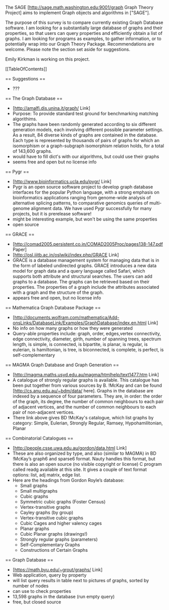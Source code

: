 The SAGE [http://sage.math.washington.edu:9001/graph Graph Theory Project] aims to implement Graph objects and algorithms in ["SAGE"].

The purpose of this survey is to compare currently existing Graph Database software.  I am looking for a substantially large database of graphs and their properties, so that users can query properties and efficiently obtain a list of graphs.  I am looking for programs as examples, to gather information, or to potentially wrap into our Graph Theory Package.  Recommendations are welcome.  Please note the section set aside for suggestions.

Emily Kirkman is working on this project.

[[TableOfContents]]

== Suggestions ==
 * ???

== The Graph Database ==
 * [http://amalfi.dis.unina.it/graph/ Link]
 * Purpose: To provide standard test ground for benchmarking matching algorithims.
 * The graphs have been randomly generated according to six different generation models, each involving different possible parameter settings. As a result, 84 diverse kinds of graphs are contained in the database. Each type is represented by thousands of pairs of graphs for which an isomorphism or a graph-subgraph isomorphism relation holds, for a total of 143,600 graphs. 
 * would have to fill dict's with our algorithms, but could use their graphs
 * seems free and open but no license info

== Pygr ==
 * [http://www.bioinformatics.ucla.edu/pygr/ Link]
 * Pygr is an open source software project to develop graph database interfaces for the popular Python language, with a strong emphasis on bioinformatics applications ranging from genome-wide analysis of alternative splicing patterns, to comparative genomics queries of multi-genome alignment data. We have used Pygr successfully for many projects, but it is prerelease software!
 * might be interesting example, but won't be using the same properties
 * open source

== GRACE ==
 * [http://comad2005.persistent.co.in/COMAD2005Proc/pages138-147.pdf  Paper]
 * [http://osl.iiitb.ac.in/oslwiki/index.php/GRACE Link]
 * GRACE is a database management system for managing data that is in the form of labeled undirected graphs.  GRACE introduces a new data model for graph data and a query language called Safari, which supports both attribute and structural searches. The users can add graphs to a database. The graphs can be retrieved based on their properties. The properties of a graph include the attributes associated with a graph and the structure of the graph. 
 * appears free and open, but no license info

== Mathematica Graph Database Package ==
 * [http://documents.wolfram.com/mathematica/Add-onsLinks/DatabaseLink/Examples/GraphDatabase/index.en.html Link]
 * No info on how many graphs or how they were generated
 * Query-able properties include: graph, order, edges,vertex connectivity, edge connectivity, diameter, girth, number of spanning trees, spectrum length, is simple, is connected, is bipartite, is planar, is regular, is eulerian, is hamiltonian, is tree, is biconnected, is complete, is perfect, is self-complementary

== MAGMA Graph Database and Graph Generation ==
 * [http://magma.maths.usyd.edu.au/magma/htmlhelp/text1477.htm Link]
 * A catalogue of strongly regular graphs is available. This catalogue has been put together from various sources by B. !McKay and can be found [http://cs.anu.edu.au/~bdm/data/ here]. Graphs in the database are indexed by a sequence of four parameters. They are, in order: the order of the graph, its degree, the number of common neighbours to each pair of adjacent vertices, and the number of common neighbours to each pair of non-adjacent vertices. 
 * There link above gives BD !McKay's catalogue, which list graphs by category: Simple, Eulerian, Strongly Regular, Ramsey, Hypohamilitonian, Planar

== Combinatorial Catalogues ==
 * [http://people.csse.uwa.edu.au/gordon/data.html Link]
 * These are also organized by type, and also (similar to MAGMA) in BD !McKay’s graph6 and sparse6 format.  Nauty handles this format, but there is also an open source (no visible copyright or license) C program called readg available at this site.  It gives a couple of text format options:  list, adj matrix, edge list.
 * Here are the headings from Gordon Royle’s database:
     * Small graphs 
     * Small multigraphs 
     * Cubic graphs 
     * Symmetric cubic graphs (Foster Census) 
     * Vertex-transitive graphs 
     * Cayley graphs (by group) 
     * Vertex-transitive cubic graphs 
     * Cubic Cages and higher valency cages 
     * Planar graphs 
     * Cubic Planar graphs (drawings!) 
     * Strongly regular graphs (parameters) 
     * Self-Complementary Graphs 
     * Constructions of Certain Graphs

== Graph Database ==
 * [https://math.byu.edu/~grout/graphs/ Link]
 * Web application, query by property
 * will list query results in table next to pictures of graphs, sorted by number of nodes
 * can use  to check properties
 * 13,598 graphs in the database (run empty query)
 * free, but closed source
